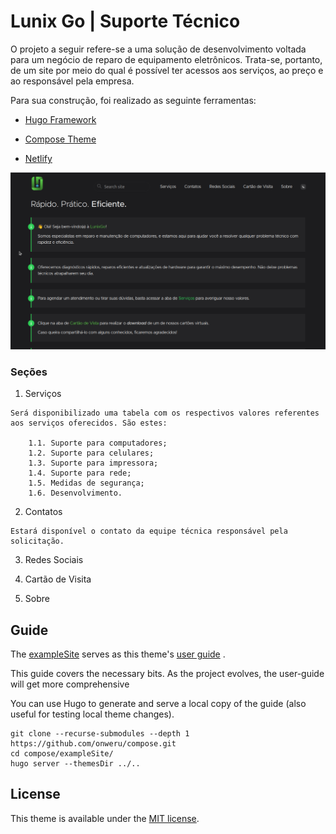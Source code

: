 # Lunix Go | Suporte Técnico

O projeto a seguir refere-se a uma solução de desenvolvimento voltada para um negócio de reparo de equipamento eletrônicos. Trata-se, portanto, de um site por meio do qual é possível ter acessos aos serviços, ao preço e ao responsável pela empresa.

Para sua construção, foi realizado as seguinte ferramentas:

- [Hugo Framework](https://gohugo.io/)

- [Compose Theme](https://themes.gohugo.io/themes/compose/)

- [Netlify](https://www.netlify.com/)

![Hugo Compose Theme](images/screenshot.png)

### Seções

1. Serviços

```
Será disponibilizado uma tabela com os respectivos valores referentes aos serviços oferecidos. São estes:

    1.1. Suporte para computadores;
    1.2. Suporte para celulares;
    1.3. Suporte para impressora; 
    1.4. Suporte para rede;
    1.5. Medidas de segurança;
    1.6. Desenvolvimento.
```

2. Contatos

```
Estará disponível o contato da equipe técnica responsável pela solicitação.
```

3. Redes Sociais

4. Cartão de Visita

5. Sobre

## Guide

The [exampleSite](https://github.com/onweru/compose/tree/master/exampleSite) serves as this theme's [user guide](https://composedocs.netlify.app/docs/compose/install-theme/) .

This guide covers the necessary bits. As the project evolves, the user-guide will get more comprehensive

You can use Hugo to generate and serve a local copy of the guide (also useful for testing local theme changes).

```
git clone --recurse-submodules --depth 1 https://github.com/onweru/compose.git
cd compose/exampleSite/
hugo server --themesDir ../..
```

## License

This theme is available under the [MIT license](https://github.com/onweru/compose/blob/master/LICENSE).
